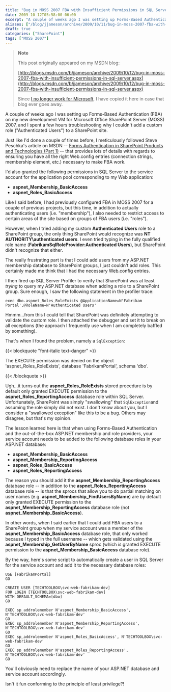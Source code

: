 ```yaml
---
title: "Bug in MOSS 2007 FBA with Insufficient Permissions in SQL Server"
date: 2009-10-12T05:58:00-06:00
excerpt: "A couple of weeks ago I was setting up Forms-Based Authentication (FBA) on my new development VM for Microsoft Office SharePoint Server (MOSS) 2007, and I spent a few hours troubleshooting why I couldn't add a custom role (\"Authenticated Users\") to a..."
aliases: ["/blog/jjameson/archive/2009/10/11/bug-in-moss-2007-fba-with-insufficient-permissions-in-sql-server.aspx", "/blog/jjameson/archive/2009/10/12/bug-in-moss-2007-fba-with-insufficient-permissions-in-sql-server.aspx"]
draft: true
categories: ["SharePoint"]
tags: ["MOSS 2007"]
---
```


> **Note**
>
> This post originally appeared on my MSDN blog:
>
> [http://blogs.msdn.com/b/jjameson/archive/2009/10/12/bug-in-moss-2007-fba-with-insufficient-permissions-in-sql-server.aspx](http://blogs.msdn.com/b/jjameson/archive/2009/10/12/bug-in-moss-2007-fba-with-insufficient-permissions-in-sql-server.aspx)
>
> Since [I no longer work for Microsoft](/blog/jjameson/2011/09/02/last-day-with-microsoft), I have copied it here in case that blog ever goes away.

A couple of weeks ago I was setting up Forms-Based Authentication (FBA) on my new development VM for Microsoft Office SharePoint Server (MOSS) 2007, and I spent a few hours troubleshooting why I couldn't add a custom role ("Authenticated Users") to a SharePoint site.

Just like I'd done a couple of times before, I meticulously followed Steve Peschka's article on MSDN -- [Forms Authentication in SharePoint Products and Technologies (Part 1)](http://msdn.microsoft.com/en-us/library/bb975136.aspx) -- that provides lots of details with regards to ensuring you have all the right Web.config entries (connection strings, membership element, etc.) necessary to make FBA work.

I'd also granted the following permissions in SQL Server to the service account for the application pool corresponding to my Web application:

- **aspnet\_Membership\_BasicAccess**
- **aspnet\_Roles\_BasicAccess**

Like I said before, I had previously configured FBA in MOSS 2007 for a couple of previous projects, but this time, in addition to actually authenticating users (i.e. "membership"), I also needed to restrict access to certain areas of the site based on groups of FBA users (i.e. "roles").

However, when I tried adding my custom **Authenticated Users** role to a SharePoint group, the only thing SharePoint would recognize was **NT AUTHORITY\authenticated users**. I even tried typing in the fully qualified role name (**FabrikamSqlRoleProvider:Authenticated Users**), but SharePoint didn't recognize that either.

The really frustrating part is that I could add users from my ASP.NET membership database to SharePoint groups, I just couldn't add roles. This certainly made me think that I had the necessary Web.config entries.

I then fired up SQL Server Profiler to verify that SharePoint was at least *trying* to query my ASP.NET database when adding a role to a SharePoint group. Sure enough, I saw the following statement in the profiler trace:

`exec dbo.aspnet_Roles_RoleExists @ApplicationName=N'Fabrikam Portal',@RoleName=N'Authenticated Users'`

Hmmm...from this I could tell that SharePoint was definitely attempting to validate the custom role. I then attached the debugger and set it to break on all exceptions (the approach I frequently use when I am completely baffled by something).

That's when I found the problem, namely a `SqlException`:

{{< blockquote "font-italic text-danger" >}}

The EXECUTE permission was denied on the object 'aspnet\_Roles\_RoleExists', database 'FabrikamPortal', schema 'dbo'.

{{< /blockquote >}}

Ugh...it turns out the **aspnet\_Roles\_RoleExists** stored procedure is by default only granted EXECUTE permission to the **aspnet\_Roles\_ReportingAccess** database role within SQL Server. Unfortunately, SharePoint was simply "swallowing" that `SqlException`and assuming the role simply did not exist. I don't know about you, but I consider a "swallowed exception" like this to be a bug. Others may disagree, but that's my opinion.

The lesson learned here is that when using Forms-Based Authentication and the out-of-the-box ASP.NET membership and role providers, your service account needs to be added to the following database roles in your ASP.NET database:

- **aspnet\_Membership\_BasicAccess**
- **aspnet\_Membership\_ReportingAccess**
- **aspnet\_Roles\_BasicAccess**
- **aspnet\_Roles\_ReportingAccess**

The reason you should add it the **aspnet\_Membership\_ReportingAccess** database role -- in addition to the **aspnet\_Roles\_ReportingAccess** database role -- is that the sprocs that allow you to do partial matching on user names (e.g. **aspnet\_Membership\_FindUsersByName**) are by default only granted EXECUTE permission to the **aspnet\_Membership\_ReportingAccess** database role (not **aspnet\_Membership\_BasicAccess**).

In other words, when I said earlier that I could add FBA users to a SharePoint group when my service account was a member of the **aspnet\_Membership\_BasicAccess** database role, that only worked because I typed in the full username -- which gets validated using the **aspnet\_Membership\_GetUserByName** sproc (which *is* granted EXECUTE permission to the **aspnet\_Membership\_BasicAccess** database role).

By the way, here's some script to automatically create a user in SQL Server for the service account and add it to the necessary database roles:

```
USE [FabrikamPortal]
GO

CREATE USER [TECHTOOLBOX\svc-web-fabrikam-dev]
FOR LOGIN [TECHTOOLBOX\svc-web-fabrikam-dev]
WITH DEFAULT_SCHEMA=[dbo]
GO

EXEC sp_addrolemember N'aspnet_Membership_BasicAccess', N'TECHTOOLBOX\svc-web-fabrikam-dev'
GO
EXEC sp_addrolemember N'aspnet_Membership_ReportingAccess', N'TECHTOOLBOX\svc-web-fabrikam-dev'
GO
EXEC sp_addrolemember N'aspnet_Roles_BasicAccess', N'TECHTOOLBOX\svc-web-fabrikam-dev'
GO
EXEC sp_addrolemember N'aspnet_Roles_ReportingAccess', N'TECHTOOLBOX\svc-web-fabrikam-dev'
GO
```

You'll obviously need to replace the name of your ASP.NET database and service account accordingly.

Isn't it fun conforming to the principle of least privilege?!

